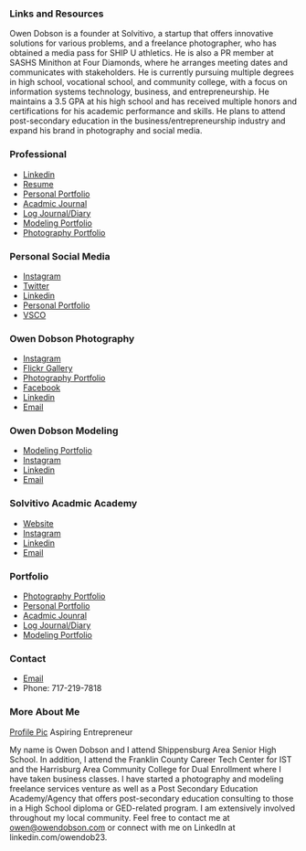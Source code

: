 ### Links and Resources 

Owen Dobson is a founder at Solvitivo, a startup that offers innovative solutions for various problems, and a freelance photographer, 
who has obtained a media pass for SHIP U athletics. He is also a PR member at SASHS Minithon at Four Diamonds, where he arranges meeting dates 
and communicates with stakeholders. He is currently pursuing multiple degrees in high school, vocational school, and community college, with a 
focus on information systems technology, business, and entrepreneurship. He maintains a 3.5 GPA at his high school and has received multiple honors 
and certifications for his academic performance and skills. He plans to attend post-secondary education in the business/entrepreneurship industry 
and expand his brand in photography and social media.

### Professional
- [Linkedin](https://linkedin.com/in/owendob23)
- [Resume](https://wiki.owendobson.com/resume)
- [Personal Portfolio](https://www.owendobson.com)
- [Acadmic Journal](https://wiki.owendobson.com/notebook)
- [Log Journal/Diary](https://wiki.owendobson.com/journal)
- [Modeling Portfolio](https://owendobson.com/modeling)
- [Photography Portfolio](https://www.owendobsonphotography.com)

### Personal Social Media
- [Instagram](https://www.instagram.com/otdobson)
- [Twitter](https://twitter.com/otdobson)
- [Linkedin](https://www.linkedin.com/in/owendob23)
- [Personal Portfolio](https://www.owendobson.com)
- [VSCO](https://vsco.co/owendob23)

### Owen Dobson Photography
- [Instagram](https://instagram.com/owendphotos)
- [Flickr Gallery](https://flickr.com/owendphotos)
- [Photography Portfolio](https://www.owendobsonphotography.com)
- [Facebook](https://facebook.com/owendphotos)
- [Linkedin](https://www.linkedin.com/company/100470938)
- [Email](mailto:contact@owendphotos.com)

### Owen Dobson Modeling
- [Modeling Portfolio](https://owendobson.com/modeling)
- [Instagram](https://instagram.com/slaybyowen)
- [Linkedin](https://www.linkedin.com/company/100470938)
- [Email](mailto:modeling@owendobson.com)

### Solvitivo Acadmic Academy
- [Website](https://solvitivo.com)
- [Instagram](https://instagram.com/solvitivo)
- [Linkedin](https://www.linkedin.com/company/99072113)
- [Email](mailto:contact@solvitivo.com)

### Portfolio
- [Photography Portfolio](https://www.owendobsonphotography.com)
- [Personal Portfolio](https://www.owendobson.com)
- [Acadmic Jounral](https://wiki.owendobson.com)
- [Log Journal/Diary](https://wiki.owendobson.com/journal)
- [Modeling Portfolio](https://owendobson.com/modeling)

### Contact
- [Email](mailto:contact@owendobson.com)
- Phone: ‪717-219-7818‬


### More About Me
[Profile Pic](/owen.png)
Aspiring Entrepreneur


My name is Owen Dobson and I attend Shippensburg Area Senior High School. In addition, I attend the Franklin County Career Tech Center for IST and the Harrisburg Area Community College for Dual Enrollment where I have taken business classes. I have started a photography and modeling freelance services venture as well as a Post Secondary Education Academy/Agency that offers post-secondary education consulting to those in a High School diploma or GED-related program. I am extensively involved throughout my local community. Feel free to contact me at owen@owendobson.com or connect with me on LinkedIn at linkedin.com/owendob23.



